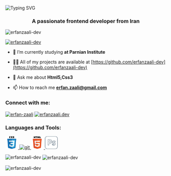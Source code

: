  ![Typing SVG](https://readme-typing-svg.herokuapp.com?size=25&duration=3000&color=00F700&lines=Hi+👋+I'm+Erfan+Zaali;Full-stack+Developer;Open+Source+Enthusiast;Always+Learning+🚀)


<h3 align="center">A passionate frontend developer from Iran</h3>

<p align="left"> <img src="https://komarev.com/ghpvc/?username=erfanzaali-dev&label=Profile%20views&color=0e75b6&style=flat" alt="erfanzaali-dev" /> </p>

<p align="left"> <a href="https://github.com/ryo-ma/github-profile-trophy"><img src="https://github-profile-trophy.vercel.app/?username=erfanzaali-dev" alt="erfanzaali-dev" /></a> </p>

- 🌱 I’m currently studying **at Parnian Institute**

- 👨‍💻 All of my projects are available at [https://github.com/erfanzaali-dev](https://github.com/erfanzaali-dev)

- 💬 Ask me about **Html5,Css3**

- 📫 How to reach me **erfan.zaali@gmail.com**

<h3 align="left">Connect with me:</h3>
<p align="left">
<a href="https://linkedin.com/in/erfan-zaali" target="blank"><img align="center" src="https://raw.githubusercontent.com/rahuldkjain/github-profile-readme-generator/master/src/images/icons/Social/linked-in-alt.svg" alt="erfan-zaali" height="30" width="40" /></a>
<a href="https://instagram.com/erfanzaali.dev" target="blank"><img align="center" src="https://raw.githubusercontent.com/rahuldkjain/github-profile-readme-generator/master/src/images/icons/Social/instagram.svg" alt="erfanzaali.dev" height="30" width="40" /></a>
</p>

<h3 align="left">Languages and Tools:</h3>
<p align="left"> <a href="https://www.w3schools.com/css/" target="_blank" rel="noreferrer"> <img src="https://raw.githubusercontent.com/devicons/devicon/master/icons/css3/css3-original-wordmark.svg" alt="css3" width="40" height="40"/> </a> <a href="https://git-scm.com/" target="_blank" rel="noreferrer"> <img src="https://www.vectorlogo.zone/logos/git-scm/git-scm-icon.svg" alt="git" width="40" height="40"/> </a> <a href="https://www.w3.org/html/" target="_blank" rel="noreferrer"> <img src="https://raw.githubusercontent.com/devicons/devicon/master/icons/html5/html5-original-wordmark.svg" alt="html5" width="40" height="40"/> </a> <a href="https://www.photoshop.com/en" target="_blank" rel="noreferrer"> <img src="https://raw.githubusercontent.com/devicons/devicon/master/icons/photoshop/photoshop-line.svg" alt="photoshop" width="40" height="40"/> </a> </p>

<p><img align="left" src="https://github-readme-stats.vercel.app/api/top-langs?username=erfanzaali-dev&show_icons=true&locale=en&layout=compact" alt="erfanzaali-dev" /></p>

<p>&nbsp;<img align="center" src="https://github-readme-stats.vercel.app/api?username=erfanzaali-dev&show_icons=true&locale=en" alt="erfanzaali-dev" /></p>

<p><img align="center" src="https://github-readme-streak-stats.herokuapp.com/?user=erfanzaali-dev&" alt="erfanzaali-dev" /></p>
